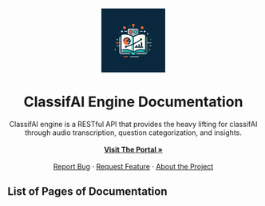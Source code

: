 <a name="readme-top"></a>

<!-- PROJECT LOGO -->
<br />
<div align="center">
  <a href="https://github.com/TCU-Instructional-AI/classifAI">
    <img src="logo.jpg" alt="Logo" width="128" height="128">
  </a>

<h1 align="center">ClassifAI Engine Documentation</h2>

  <p align="center">
    ClassifAI engine is a RESTful API that provides the heavy lifting for classifAI through audio transcription, question categorization, and insights.<br>
    <br />
    <a href="https://github.com/TCU-Instructional-AI/classifAI"><strong>Visit The Portal »</strong></a>
    <br />
    <br />
    <a href="https://github.com/TCU-Instructional-AI/classifAI-engine/issues">Report Bug</a>
    ·
    <a href="https://github.com/TCU-Instructional-AI/classifAI-engine/issues">Request Feature</a>
    ·
    <a href="https://github.com/TCU-Instructional-AI/classifAI-engine/issues">About the Project</a>
    
  </p>
</div>


## List of Pages of Documentation

<!-- * [Home](index.md)
* [About](about.md)
* [Editing Documentation](editing_docs.md)
* [Contributing to the Project](contributing.md)
* [Contact](contact.md)
* [Acknowledgments](acknowledgments.md)
* [Structure of Project](structure.md)
* [Debugging and Test Information](debugging.md) -->
